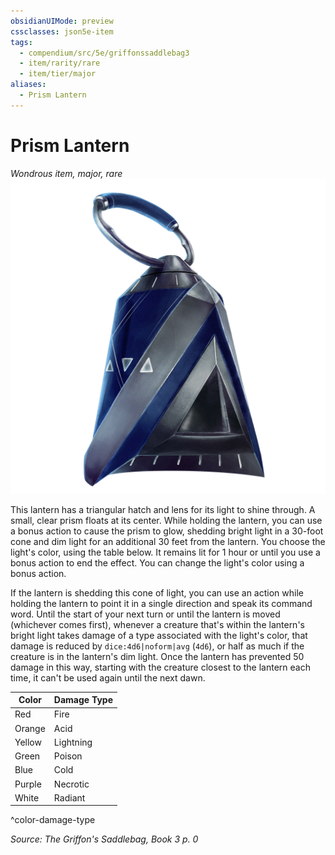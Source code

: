 ```yaml
---
obsidianUIMode: preview
cssclasses: json5e-item
tags:
  - compendium/src/5e/griffonssaddlebag3
  - item/rarity/rare
  - item/tier/major
aliases:
  - Prism Lantern
---
```

# Prism Lantern
*Wondrous item, major, rare*  
![](https://raw.githubusercontent.com/TheGiddyLimit/homebrew-img/main/img/GriffonsSaddlebag3/Prism-Lantern.webp#right)  


This lantern has a triangular hatch and lens for its light to shine through. A small, clear prism floats at its center. While holding the lantern, you can use a bonus action to cause the prism to glow, shedding bright light in a 30-foot cone and dim light for an additional 30 feet from the lantern. You choose the light's color, using the table below. It remains lit for 1 hour or until you use a bonus action to end the effect. You can change the light's color using a bonus action.

If the lantern is shedding this cone of light, you can use an action while holding the lantern to point it in a single direction and speak its command word. Until the start of your next turn or until the lantern is moved (whichever comes first), whenever a creature that's within the lantern's bright light takes damage of a type associated with the light's color, that damage is reduced by `dice:4d6|noform|avg` (`4d6`), or half as much if the creature is in the lantern's dim light. Once the lantern has prevented 50 damage in this way, starting with the creature closest to the lantern each time, it can't be used again until the next dawn.

| Color | Damage Type |
|-------|-------------|
| Red | Fire |
| Orange | Acid |
| Yellow | Lightning |
| Green | Poison |
| Blue | Cold |
| Purple | Necrotic |
| White | Radiant |
^color-damage-type

*Source: The Griffon's Saddlebag, Book 3 p. 0*
